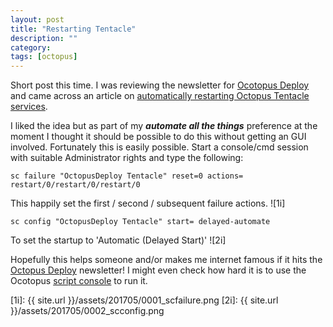 ```yaml
---
layout: post
title: "Restarting Tentacle"
description: ""
category: 
tags: [octopus]
---
```


Short post this time.  I was reviewing the newsletter for [Ocotopus Deploy][1] and came across an article on [automatically restarting Octopus Tentacle services][2].

I liked the idea but as part of my ***automate all the things*** preference at the moment I thought it should be possible to do this without getting an GUI involved.  Fortunately this is easily possible.  Start a console/cmd session with suitable Administrator rights and type the following:

    sc failure "OctopusDeploy Tentacle" reset=0 actions= restart/0/restart/0/restart/0

This happily set the first / second / subsequent failure actions.
![1i] 

    sc config "OctopusDeploy Tentacle" start= delayed-automate

To set the startup to 'Automatic (Delayed Start)'
![2i]

Hopefully this helps someone and/or makes me internet famous if it hits the [Octopus Deploy][1] newsletter!  I might even check how hard it is to use the Ocotopus [script console][3] to run it.

[1]: https://octopus.com/
[2]: https://thaddparker.wordpress.com/2017/04/04/how-to-update-octopus-deploy-tentacle-to-restart-automatically/?__s=kv5pr8errbcsurcyn9np
[3]: https://octopus.com/docs/administration/script-console

[1i]: {{ site.url }}/assets/201705/0001_scfailure.png
[2i]: {{ site.url }}/assets/201705/0002_scconfig.png